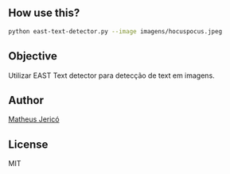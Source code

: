 ## How use this?
``` bash
python east-text-detector.py --image imagens/hocuspocus.jpeg
```
## Objective

Utilizar EAST Text detector para detecção de text em imagens.

## Author

[Matheus Jericó](http://linkedin.com/in/matheusjerico)

## License

MIT
